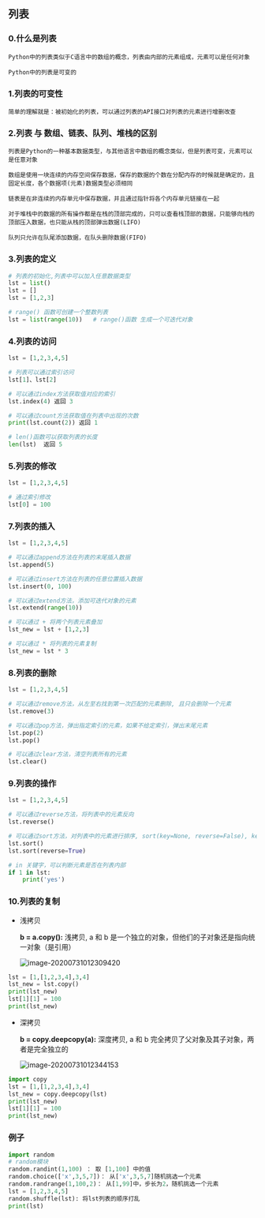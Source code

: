 ## 列表

### 0.什么是列表

```
Python中的列表类似于C语言中的数组的概念，列表由内部的元素组成，元素可以是任何对象

Python中的列表是可变的
```

### 1.列表的可变性

```
简单的理解就是：被初始化的列表，可以通过列表的API接口对列表的元素进行增删改查
```

### 2.列表 与 数组、链表、队列、堆栈的区别

```
列表是Python的一种基本数据类型，与其他语言中数组的概念类似，但是列表可变，元素可以是任意对象

数组是使用一块连续的内存空间保存数据，保存的数据的个数在分配内存的时候就是确定的，且固定长度，各个数据项(元素)数据类型必须相同

链表是在非连续的内存单元中保存数据，并且通过指针将各个内存单元链接在一起

对于堆栈中的数据的所有操作都是在栈的顶部完成的，只可以查看栈顶部的数据，只能够向栈的顶部压入数据，也只能从栈的顶部弹出数据(LIFO)

队列只允许在队尾添加数据，在队头删除数据(FIFO) 
```

### 3.列表的定义

``` python
# 列表的初始化,列表中可以加入任意数据类型
lst = list()
lst = []
lst = [1,2,3]

# range() 函数可创建一个整数列表
lst = list(range(10))	# range()函数 生成一个可迭代对象
```

### 4.列表的访问

```python
lst = [1,2,3,4,5]

# 列表可以通过索引访问
lst[1]、lst[2]

# 可以通过index方法获取值对应的索引
lst.index(4) 返回 3

# 可以通过count方法获取值在列表中出现的次数
print(lst.count(2)) 返回 1

# len()函数可以获取列表的长度
len(lst)  返回 5
```

### 5.列表的修改

``` python
lst = [1,2,3,4,5]

# 通过索引修改
lst[0] = 100
```

### 7.列表的插入

``` python
lst = [1,2,3,4,5]

# 可以通过append方法在列表的末尾插入数据
lst.append(5) 

# 可以通过insert方法在列表的任意位置插入数据
lst.insert(0, 100)

# 可以通过extend方法，添加可迭代对象的元素
lst.extend(range(10))

# 可以通过 + 将两个列表元素叠加
lst_new = lst + [1,2,3]

# 可以通过 * 将列表的元素复制
lst_new = lst * 3
```

### 8.列表的删除

``` python
lst = [1,2,3,4,5]

# 可以通过remove方法，从左至右找到第一次匹配的元素删除, 且只会删除一个元素
lst.remove(3)

# 可以通过pop方法，弹出指定索引的元素，如果不给定索引，弹出末尾元素
lst.pop(2)
lst.pop()

# 可以通过clear方法，清空列表所有的元素
lst.clear()
```

### 9.列表的操作

``` python
lst = [1,2,3,4,5]

# 可以通过reverse方法，将列表中的元素反向
lst.reverse() 

# 可以通过sort方法，对列表中的元素进行排序, sort(key=None, reverse=False), key为排序函数，reverse指定正向排序还是反向排序
lst.sort()
lst.sort(reverse=True)

# in 关键字，可以判断元素是否在列表内部
if 1 in lst:
    print('yes')
```

### 10.列表的复制

* 浅拷贝

  **b = a.copy():** 浅拷贝, a 和 b 是一个独立的对象，但他们的子对象还是指向统一对象（是引用）

  ![image-20200731012309420](D:\星际大陆\工作总结\3.列表.assets\image-20200731012309420.png)

``` python
lst = [1,[1,2,3,4],3,4]
lst_new = lst.copy()
print(lst_new)
lst[1][1] = 100
print(lst_new)
```

* 深拷贝

  **b = copy.deepcopy(a):** 深度拷贝, a 和 b 完全拷贝了父对象及其子对象，两者是完全独立的

  ![image-20200731012344153](D:\星际大陆\工作总结\3.列表.assets\image-20200731012344153.png)

``` python
import copy
lst = [1,[1,2,3,4],3,4]
lst_new = copy.deepcopy(lst)
print(lst_new)
lst[1][1] = 100
print(lst_new)
```

### 例子

``` python
import random
# random模块
random.randint(1,100) ： 取 [1,100] 中的值
random.choice(['x',3,5,7])： 从['x',3,5,7]随机挑选一个元素
random.randrange(1,100,2)： 从[1,99]中，步长为2，随机挑选一个元素
lst = [1,2,3,4,5]
random.shuffle(lst): 将lst列表的顺序打乱
print(lst)
```





